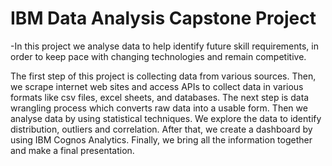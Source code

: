 # IBM Data Analysis Capstone Project
-In this project we analyse data to help identify future skill requirements, in order to keep pace with changing technologies and remain competitive.
   
  The first step of this project is collecting data from various sources. Then, we scrape internet web sites and access APIs to collect data in various formats like csv files, excel sheets, and databases. The next step is data wrangling process which converts raw data into a usable form. Then we analyse data by using statistical techniques. We explore the data to identify distribution, outliers and correlation.  After that, we create a dashboard by using IBM Cognos Analytics. Finally, we bring all the information together and make a final presentation.  





 
 

